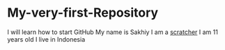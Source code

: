 # My-very-first-Repository
I will learn how to start GitHub
My name is Sakhiy
I am a [scratcher](scratch.mit.edu)
I am 11 years old
I live in Indonesia
